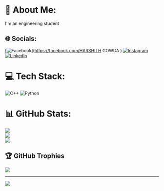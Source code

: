 # 💫 About Me:
I'm an engineering student 


## 🌐 Socials:
[![Facebook](https://img.shields.io/badge/Facebook-%231877F2.svg?logo=Facebook&logoColor=white)](https://facebook.com/HARSHITH GOWDA ) [![Instagram](https://img.shields.io/badge/Instagram-%23E4405F.svg?logo=Instagram&logoColor=white)](https://instagram.com/__harshith___07) [![LinkedIn](https://img.shields.io/badge/LinkedIn-%230077B5.svg?logo=linkedin&logoColor=white)](https://linkedin.com/in/HARSHITH ) 

# 💻 Tech Stack:
![C++](https://img.shields.io/badge/c++-%2300599C.svg?style=for-the-badge&logo=c%2B%2B&logoColor=white) ![Python](https://img.shields.io/badge/python-3670A0?style=for-the-badge&logo=python&logoColor=ffdd54)
# 📊 GitHub Stats:
![](https://github-readme-stats.vercel.app/api?username=HarshithGowda735&theme=highcontrast&hide_border=false&include_all_commits=true&count_private=false)<br/>
![](https://github-readme-streak-stats.herokuapp.com/?user=HarshithGowda735&theme=highcontrast&hide_border=false)<br/>
![](https://github-readme-stats.vercel.app/api/top-langs/?username=HarshithGowda735&theme=highcontrast&hide_border=false&include_all_commits=true&count_private=false&layout=compact)

## 🏆 GitHub Trophies
![](https://github-profile-trophy.vercel.app/?username=HarshithGowda735&theme=cobalt&no-frame=false&no-bg=true&margin-w=4)

---
[![](https://visitcount.itsvg.in/api?id=HarshithGowda735&icon=5&color=2)](https://visitcount.itsvg.in)

<!-- Proudly created with GPRM ( https://gprm.itsvg.in ) -->
